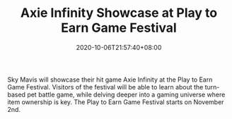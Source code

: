 ﻿---
title: "Axie Infinity Showcase at Play to Earn Game Festival"
date: 2020-10-06T21:57:40+08:00
lastmod: 2020-10-06T16:45:40+08:00
draft: false
authors: ["Landon"]
description: "Sky Mavis will showcase their hit game Axie Infinity at the Play to Earn Game Festival. Visitors of the festival will be able to learn about the turn-based pet battle game, while delving deeper into a gaming universe where item ownership is key.  The Play to Earn Game Festival starts on November 2nd."
featuredImage: "axie-infinity-showcase-at-play-to-earn-game-festival.png"
tags: ["Strategy Games","Play to Earn"]
categories: ["news"]
news: ["Strategy Games"]
weight: 
lightgallery: true
pinned: false
recommend: false
recommend1: false
---

Sky Mavis will showcase their hit game Axie Infinity at the Play to Earn Game Festival. Visitors of the festival will be able to learn about the turn-based pet battle game, while delving deeper into a gaming universe where item ownership is key.  The Play to Earn Game Festival starts on November 2nd.

<!--more-->

